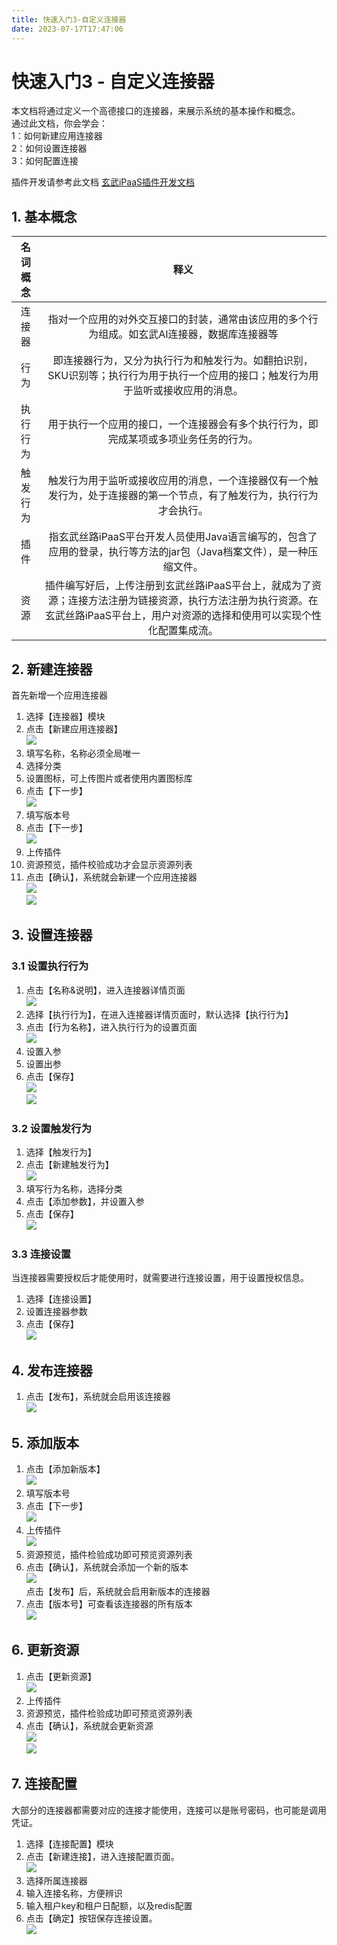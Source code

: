 ```yaml
---
title: 快速入门3-自定义连接器
date: 2023-07-17T17:47:06
---
```


# 快速入门3 - 自定义连接器

本文档将通过定义一个高德接口的连接器，来展示系统的基本操作和概念。  
通过此文档，你会学会：  
1：如何新建应用连接器  
2：如何设置连接器  
3：如何配置连接

插件开发请参考此文档 [玄武iPaaS插件开发文档](https://co12n8yb1k.feishu.cn/docs/doccn2PGrDSwP1JrVKziBg6g1Xd)

## 1\. 基本概念

|名词概念|释义|
|:---:|:---:|
|连接器|指对一个应用的对外交互接口的封装，通常由该应用的多个行为组成。如玄武AI连接器，数据库连接器等|
|行为|即连接器行为，又分为执行行为和触发行为。如翻拍识别，SKU识别等；执行行为用于执行一个应用的接口；触发行为用于监听或接收应用的消息。|
|执行行为|用于执行一个应用的接口，一个连接器会有多个执行行为，即完成某项或多项业务任务的行为。|
|触发行为|触发行为用于监听或接收应用的消息，一个连接器仅有一个触发行为，处于连接器的第一个节点，有了触发行为，执行行为才会执行。|
|插件|指玄武丝路iPaaS平台开发人员使用Java语言编写的，包含了应用的登录，执行等方法的jar包（Java档案文件），是一种压缩文件。|
|资源|插件编写好后，上传注册到玄武丝路iPaaS平台上，就成为了资源；连接方法注册为链接资源，执行方法注册为执行资源。在玄武丝路iPaaS平台上，用户对资源的选择和使用可以实现个性化配置集成流。|

## 2\. 新建连接器

首先新增一个应用连接器

1. 选择【连接器】模块
2. 点击【新建应用连接器】  
![](http://apaas.wxchina.com:8881/wp-content/uploads/ab.png)
3. 填写名称，名称必须全局唯一
4. 选择分类
5. 设置图标，可上传图片或者使用内置图标库
6. 点击【下一步】  
![](http://apaas.wxchina.com:8881/wp-content/uploads/ac.png)
7. 填写版本号
8. 点击【下一步】  
![](http://apaas.wxchina.com:8881/wp-content/uploads/ad.png)
9. 上传插件
10. 资源预览，插件校验成功才会显示资源列表
11. 点击【确认】，系统就会新建一个应用连接器  
![](http://apaas.wxchina.com:8881/wp-content/uploads/ae.png)  
![](http://apaas.wxchina.com:8881/wp-content/uploads/af.png)

## 3\. 设置连接器

### 3.1 设置执行行为

1. 点击【名称&说明】，进入连接器详情页面  
![](http://apaas.wxchina.com:8881/wp-content/uploads/1q.png)
2. 选择【执行行为】，在进入连接器详情页面时，默认选择【执行行为】
3. 点击【行为名称】，进入执行行为的设置页面  
![](http://apaas.wxchina.com:8881/wp-content/uploads/2q.png)
4. 设置入参
5. 设置出参
6. 点击【保存】  
![](http://apaas.wxchina.com:8881/wp-content/uploads/3q.png)  
![](http://apaas.wxchina.com:8881/wp-content/uploads/4q.png)

### 3.2 设置触发行为

1. 选择【触发行为】
2. 点击【新建触发行为】  
![](http://apaas.wxchina.com:8881/wp-content/uploads/1r.png)
3. 填写行为名称，选择分类
4. 点击【添加参数】，并设置入参
5. 点击【保存】  
![](http://apaas.wxchina.com:8881/wp-content/uploads/2r.png)

### 3.3 连接设置

当连接器需要授权后才能使用时，就需要进行连接设置，用于设置授权信息。

1. 选择【连接设置】
2. 设置连接器参数
3. 点击【保存】  
![](http://apaas.wxchina.com:8881/wp-content/uploads/1t.png)

## 4\. 发布连接器

1. 点击【发布】，系统就会启用该连接器  
![](http://apaas.wxchina.com:8881/wp-content/uploads/1y.png)

## 5\. 添加版本

1. 点击【添加新版本】  
![](http://apaas.wxchina.com:8881/wp-content/uploads/0z.png)
2. 填写版本号
3. 点击【下一步】  
![](http://apaas.wxchina.com:8881/wp-content/uploads/1z.png)
4. 上传插件  
![](http://apaas.wxchina.com:8881/wp-content/uploads/2z.png)
5. 资源预览，插件检验成功即可预览资源列表
6. 点击【确认】，系统就会添加一个新的版本  
![](http://apaas.wxchina.com:8881/wp-content/uploads/3z.png)  
   点击【发布】后，系统就会启用新版本的连接器
7. 点击【版本号】可查看该连接器的所有版本  
![](http://apaas.wxchina.com:8881/wp-content/uploads/4z.png)

## 6\. 更新资源

1. 点击【更新资源】  
![](http://apaas.wxchina.com:8881/wp-content/uploads/1m.png)
2. 上传插件
3. 资源预览，插件检验成功即可预览资源列表
4. 点击【确认】，系统就会更新资源  
![](http://apaas.wxchina.com:8881/wp-content/uploads/2m.png)  
![](http://apaas.wxchina.com:8881/wp-content/uploads/3m.png)

## 7\. 连接配置

大部分的连接器都需要对应的连接才能使用，连接可以是账号密码，也可能是调用凭证。

1. 选择【连接配置】模块
2. 点击【新建连接】，进入连接配置页面。  
![](http://apaas.wxchina.com:8881/wp-content/uploads/1l.png)
3. 选择所属连接器
4. 输入连接名称，方便辨识
5. 输入租户key和租户日配额，以及redis配置
6. 点击【确定】按钮保存连接设置。  
![](http://apaas.wxchina.com:8881/wp-content/uploads/2l.png)